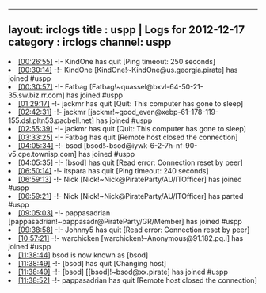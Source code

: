 
---
layout: irclogs
title : uspp | Logs for 2012-12-17
category : irclogs
channel: uspp
---
<li class="logitem"><a href="#00:26:55" name="00:26:55" class="time">[00:26:55]</a> -!- <span class="quit">KindOne</span> has quit [Ping timeout: 250 seconds] </li>
<li class="logitem"><a href="#00:30:14" name="00:30:14" class="time">[00:30:14]</a> -!- <span class="join">KindOne</span> [KindOne!~KindOne@us.georgia.pirate] has joined #uspp </li>
<li class="logitem"><a href="#00:30:57" name="00:30:57" class="time">[00:30:57]</a> -!- <span class="join">Fatbag</span> [Fatbag!~quassel@bxvl-64-50-21-35.sw.biz.rr.com] has joined #uspp </li>
<li class="logitem"><a href="#01:29:17" name="01:29:17" class="time">[01:29:17]</a> -!- <span class="quit">jackmr</span> has quit [Quit: This computer has gone to sleep] </li>
<li class="logitem"><a href="#02:42:31" name="02:42:31" class="time">[02:42:31]</a> -!- <span class="join">jackmr</span> [jackmr!~good_even@xebp-61-178-119-155.dsl.pltn53.pacbell.net] has joined #uspp </li>
<li class="logitem"><a href="#02:55:39" name="02:55:39" class="time">[02:55:39]</a> -!- <span class="quit">jackmr</span> has quit [Quit: This computer has gone to sleep] </li>
<li class="logitem"><a href="#03:33:25" name="03:33:25" class="time">[03:33:25]</a> -!- <span class="quit">Fatbag</span> has quit [Remote host closed the connection] </li>
<li class="logitem"><a href="#04:05:34" name="04:05:34" class="time">[04:05:34]</a> -!- <span class="join">bsod</span> [bsod!~bsod@iywk-6-2-7h-nf-90-v5.cpe.townisp.com] has joined #uspp </li>
<li class="logitem"><a href="#04:05:35" name="04:05:35" class="time">[04:05:35]</a> -!- <span class="quit">[bsod]</span> has quit [Read error: Connection reset by peer] </li>
<li class="logitem"><a href="#06:50:14" name="06:50:14" class="time">[06:50:14]</a> -!- <span class="quit">itspara</span> has quit [Ping timeout: 240 seconds] </li>
<li class="logitem"><a href="#06:59:13" name="06:59:13" class="time">[06:59:13]</a> -!- <span class="join">Nick</span> [Nick!~Nick@PirateParty/AU/ITOfficer] has joined #uspp </li>
<li class="logitem"><a href="#06:59:21" name="06:59:21" class="time">[06:59:21]</a> -!- <span class="part">Nick</span> [Nick!~Nick@PirateParty/AU/ITOfficer] has parted #uspp </li>
<li class="logitem"><a href="#09:05:03" name="09:05:03" class="time">[09:05:03]</a> -!- <span class="join">pappasadrian</span> [pappasadrian!~pappasadr@PirateParty/GR/Member] has joined #uspp </li>
<li class="logitem"><a href="#09:38:58" name="09:38:58" class="time">[09:38:58]</a> -!- <span class="quit">Johnny5</span> has quit [Read error: Connection reset by peer] </li>
<li class="logitem"><a href="#10:57:21" name="10:57:21" class="time">[10:57:21]</a> -!- <span class="join">warchicken</span> [warchicken!~Anonymous@91.182.pq.i] has joined #uspp </li>
<li class="logitem"><a href="#11:38:44" name="11:38:44" class="time">[11:38:44]</a> <span class="nick">bsod</span> is now known as <span class="nick">[bsod]</span> </li>
<li class="logitem"><a href="#11:38:49" name="11:38:49" class="time">[11:38:49]</a> -!- <span class="quit">[bsod]</span> has quit [Changing host] </li>
<li class="logitem"><a href="#11:38:49" name="11:38:49" class="time">[11:38:49]</a> -!- <span class="join">[bsod]</span> [[bsod]!~bsod@xx.pirate] has joined #uspp </li>
<li class="logitem"><a href="#11:38:52" name="11:38:52" class="time">[11:38:52]</a> -!- <span class="quit">pappasadrian</span> has quit [Remote host closed the connection] </li>


